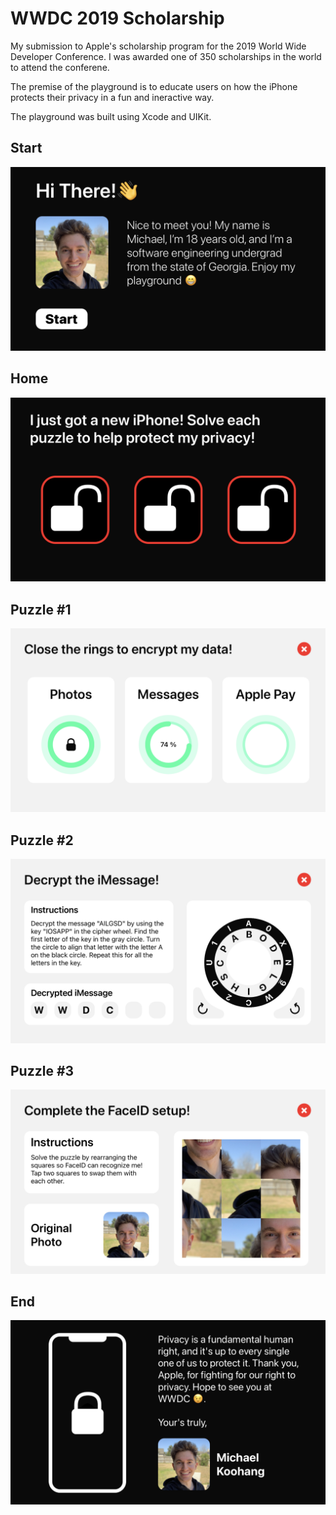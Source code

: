 # WWDC 2019 Scholarship
My submission to Apple's scholarship program for the 2019 World Wide Developer Conference. I was awarded one of 350 scholarships in the world to attend the conferene.

The premise of the playground is to educate users on how the iPhone protects their privacy in a fun and ineractive way.

The playground was built using Xcode and UIKit.

## Start
![Start Screenshot](screenshots/wwdc-ss-1.png)

## Home
![Home Screenshot](screenshots/wwdc-ss-2.png)

## Puzzle #1
![Puzzle #1 Screenshot](screenshots/wwdc-ss-3.png)

## Puzzle #2
![Puzzle #2 Screenshot](screenshots/wwdc-ss-4.png)

## Puzzle #3
![Puzzle #3 Screenshot](screenshots/wwdc-ss-5.png)

## End
![End Screenshot](screenshots/wwdc-ss-6.png)
